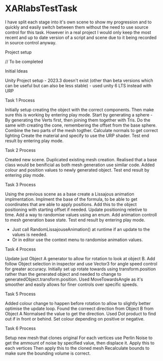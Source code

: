# XARlabsTestTask

I have split each stage into it's own scene to show my progression and to quickly and easily switch between them without the need to use source control for this task. However in a real project I would only keep the most recent and up to date version of a script and scene due to it being recorded in source control anyway.

Project setup

// To be completed


Initial Ideas

Unity Project setup - 2023.3 doesn't exist (other than beta versions which can be useful but can also be less stable) - used unity 6 LTS instead with URP


Task 1 Process

Initially setup creating the object with the correct components. 
Then make sure this is working by entering play mode.
Start by generating a sphere - By generating the Verts first, then joining them together with Tris.
Do the same with creating the cone, remembering the offset from the base sphere.
Combine the two parts of the mesh togther.
Calculate normals to get correct lighting
Create the material and specify to use the URP shader.
Test end result by entering play mode.


Task 2 Process

Created new scene.
Duplicated existing mesh creation.
Realised that a base class would be benificial as both mesh generation use similar code.
Added colour and position values to newly generated object.
Test end result by entering play mode.


Task 3 Process

Using the previous scene as a base create a Lissajous animation implmentation.
Implment the base of the formula, to be able to get coordinates that are able to apply positions.
Add this to the object positioning with starting offset if needed.
Update positioning reletive to time.
Add a way to randomise values using an enum.
Add animation controll to mesh generation base state.
Test end result by entering play mode.
- Just call RandomLissajouseAnimation() at runtime if an update to the values is needed.
- Or in editor use the context menu to randomise animation values.


Task 4 Process

Update just Object A generator to allow for rotation to look at object B.
Add follow Object selection in inspector and use Vector3 for angle speed control for greater accuracy.
Initially set up rotate towards using transform.position rather than the generated object and needed to change to generatedObject.transform.position.
Used MoveTowardsAngle as it's smoother and easily allows for finer controls over specific speeds.


Task 5 Process

Added colour change to happen before rotation to allow to slightly better optimise the update loop.
Found the correect direction from Object B from Object A
Normalsed the value to get the direction.
Used Dot product to find out if in front or behind.
Set colour depending on positive or negative.


Task 6 Process

Setup new mesh that clones original
For each vertices use Perlin Noise to get the ammount of noise by specified value, then displace it.
Apply this to each vertices 
Then apply this to the cloned mesh
Recalculate bounds to make sure the bounding volume is correct.